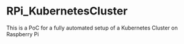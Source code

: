 # RPi_KubernetesCluster
This is a PoC for a fully automated setup of a Kubernetes Cluster on Raspberry Pi
